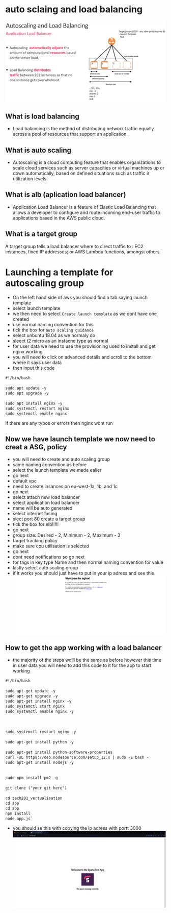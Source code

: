 # auto sclaing and load balancing 
![Alt text](Images/LoadBalancing.png)

## What is load balancing 
- Load balancing is the method of distributing network traffic equally across a pool of resources that support an application.

## What is auto scaling 
- Autoscaling is a cloud computing feature that enables organizations to scale cloud services such as server capacities or virtual machines up or down automatically, based on defined situations such as traffic ir utilization levels.

## What is alb (aplication load balancer)
- Application Load Balancer is a feature of Elastic Load Balancing that allows a developer to configure and route incoming end-user traffic to applications based in the AWS public cloud.

## What is a target group 
A target group tells a load balancer where to direct traffic to : EC2 instances, fixed IP addresses; or AWS Lambda functions, amongst others. 

# Launching a template for autoscaling group 

- On the left hand side of aws you should find a tab saying launch template 
- select launch template 
- we then need to select `Create launch template` as we dont have one created 
- use normal naming convention for this 
- tick the box for `auto scaling guidance`  
- select unbuntu 18.04 as we normaly do
- sleect t2 micro as an instacne type as normal 
- for user data we need to use the provisioning used to install and get nginx working 
- you will need to click on advanced details and scroll to the bottom where it says user data 
- then input this code 
``` 
#!/bin/bash

sudo apt update -y
sudo apt upgrade -y

sudo apt install nginx -y
sudo systemctl restart nginx
sudo systemctl enable nginx
```
If there are any typos or errors then nginx wont run

## Now we have launch template we now need to creat a ASG, policy 

- you will need to create and auto scaling group 
- same naming convention as before 
- select the launch template we made ealier 
- go next
- default vpc
- need to create insances on eu-west-1a, 1b, and 1c
- go next
- select attach new load balancer 
- select application load balancer 
- name will be auto generated 
- select internet facing 
- slect port 80 create a target group 
- tick the box for elb!!!!! 
- go next
- group size: Desired - 2, Minimum - 2, Maximum - 3
- target tracking policy 
- make sure cpu utilisation is selected 
- go next
- dont need notifications so go next
- for tags in key type Name and then normal naming convention for value 
- lastly select auto scaling group 
- if it works you should just have to put in your ip adress and see this 
![Alt text](Images/nginx.png)

## How to get the app working with a load balancer 

- the majority of the steps wqill be the same as before however this time in user data you will need to add this code to it for the app to start working 

```
#!/bin/bash

sudo apt-get update -y
sudo apt-get upgrade -y
sudo apt-get install nginx -y
sudo systemctl start nginx 
sudo systemctl enable nginx -y



sudo systemctl restart nginx -y

sudo apt-get install python -y

sudo apt-get install python-software-properties
curl -sL https://deb.nodesource.com/setup_12.x | sudo -E bash -
sudo apt-get install nodejs -y


sudo npm install pm2 -g

git clone ("your git here")

cd tech201_vertualisation 
cd app
cd app
npm install 
node app.js`
```
- you should se this with copying the ip adress with portt 3000 
![Alt text](Images/App_Working.png)
